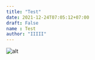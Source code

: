 ```yaml
---
title: "Test"
date: 2021-12-24T07:05:12+07:00
draft: False
name : Test
author: "IIIII"
---
```


![alt](/img/hugo.png)


